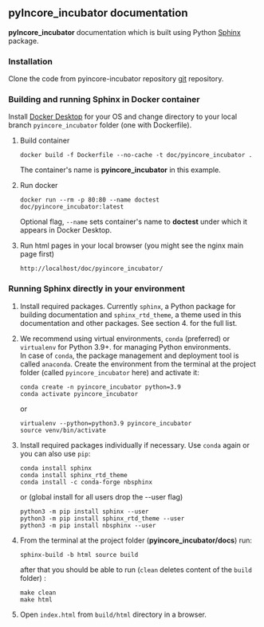 ## pyIncore_incubator documentation

**pyIncore_incubator** documentation which is built using Python [Sphinx](http://www.sphinx-doc.org/en/master/) package.

### Installation

Clone the code from pyincore-incubator repository [git](https://github.com/IN-CORE/pyincore-incubator.git)
repository.

### Building and running Sphinx in Docker container

Install [Docker Desktop](https://www.docker.com/) for your OS and change directory to your local branch `pyincore_incubator` folder (one with Dockerfile).

1. Build container
    ```
    docker build -f Dockerfile --no-cache -t doc/pyincore_incubator .
    ```
    The container's name is **pyincore_incubator** in this example.
    
2. Run docker
    ```
    docker run --rm -p 80:80 --name doctest doc/pyincore_incubator:latest
    ```
    Optional flag, `--name` sets container's name to **doctest** under which it appears in Docker Desktop.
   
3. Run html pages in your local browser (you might see the nginx main page first)
    ```
    http://localhost/doc/pyincore_incubator/
    ``` 


### Running Sphinx directly in your environment

1. Install required packages. Currently `sphinx`, a Python package for building documentation and `sphinx_rtd_theme`, 
a theme used in this documentation and other packages. See section 4. for the full list.

2. We recommend using virtual environments, `conda` (preferred) or `virtualenv` for Python 3.9+. 
for managing Python environments.  
In case of `conda`, the package management and deployment tool 
is called `anaconda`. Create the environment from the terminal at the project 
folder (called `pyincore_incubator` here) and activate it:
    ```
    conda create -n pyincore_incubator python=3.9
    conda activate pyincore_incubator
    ```
    or  
    ```
    virtualenv --python=python3.9 pyincore_incubator
    source venv/bin/activate
    ```
   
3. Install required packages individually if necessary. Use `conda` again or you can also use `pip`:

    ```
    conda install sphinx
    conda install sphinx_rtd_theme
    conda install -c conda-forge nbsphinx
    ```
    or (global install for all users drop the --user flag)
    ```
    python3 -m pip install sphinx --user
    python3 -m pip install sphinx_rtd_theme --user
    python3 -m pip install nbsphinx --user
    ```   

4. From the terminal at the project folder (**pyincore_incubator/docs**) run: 
    ```
    sphinx-build -b html source build
    ```
    after that you should be able to run (`clean` deletes content of the `build` folder) :
    ```
    make clean
    make html
    ```
   
5. Open `index.html` from `build/html` directory in a browser.
